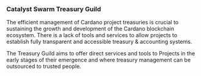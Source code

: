 ### Catalyst Swarm Treasury Guild
The efficient management of Cardano project treasuries is crucial to sustaining the growth and development of the Cardano blockchain ecosystem. There is a lack of tools and services to allow projects to establish fully transparent and accessible treasury & accounting systems.

The Treasury Guild aims to offer direct services and tools to Projects in the early stages of their emergence and where treasury management can be outsourced to trusted people.
